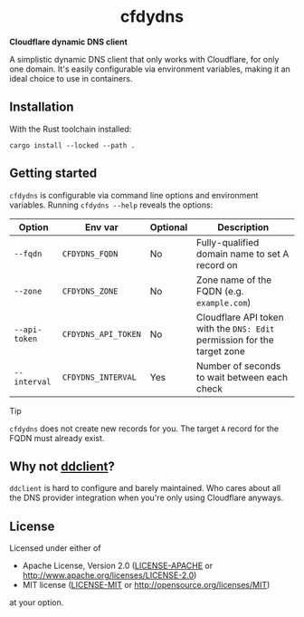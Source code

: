 <p align="center">
  <h1 align="center">cfdydns</h1>
</p>

**Cloudflare dynamic DNS client**

A simplistic dynamic DNS client that only works with Cloudflare, for only one domain. It's easily configurable via environment variables, making it an ideal choice to use in containers.

## Installation

With the Rust toolchain installed:

```console
cargo install --locked --path .
```

## Getting started

`cfdydns` is configurable via command line options and environment variables. Running `cfdydns --help` reveals the options:

| Option        | Env var             | Optional | Description                                                              |
| ------------- | ------------------- | -------- | ------------------------------------------------------------------------ |
| `--fqdn`      | `CFDYDNS_FQDN`      | No       | Fully-qualified domain name to set A record on                           |
| `--zone`      | `CFDYDNS_ZONE`      | No       | Zone name of the FQDN (e.g. `example.com`)                               |
| `--api-token` | `CFDYDNS_API_TOKEN` | No       | Cloudflare API token with the `DNS: Edit` permission for the target zone |
| `--interval`  | `CFDYDNS_INTERVAL`  | Yes      | Number of seconds to wait between each check                             |

> [!TIP]
>
> `cfdydns` does not create new records for you. The target `A` record for the FQDN must already exist.

## Why not [ddclient](https://github.com/ddclient/ddclient)?

`ddclient` is hard to configure and barely maintained. Who cares about all the DNS provider integration when you're only using Cloudflare anyways.

## License

Licensed under either of

- Apache License, Version 2.0 ([LICENSE-APACHE](./LICENSE-APACHE) or <http://www.apache.org/licenses/LICENSE-2.0>)
- MIT license ([LICENSE-MIT](./LICENSE-MIT) or <http://opensource.org/licenses/MIT>)

at your option.
